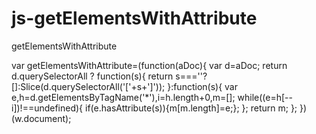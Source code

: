 # js-getElementsWithAttribute
getElementsWithAttribute

 var getElementsWithAttribute=(function(aDoc){
	var d=aDoc;
	return d.querySelectorAll ? function(s){
		return s===''?[]:Slice(d.querySelectorAll('['+s+']'));
	}:function(s){
	 var e,h=d.getElementsByTagName('*'),i=h.length+0,m=[];
	 while((e=h[--i])!==undefined){
		if(e.hasAttribute(s)){m[m.length]=e;};
	 };
	 return m;
	};
 })(w.document);
